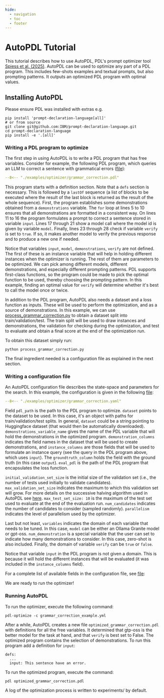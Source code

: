 ```yaml
---
hide:
  - navigation
  - toc
  - footer
---
```


# AutoPDL Tutorial

This tutorial describes how to use AutoPDL, PDL's prompt optimizer tool [Spiess et al. (2025)](https://openreview.net/forum?id=CAeISyE3aR). AutoPDL can be used to optimize any part of a PDL program. This includes few-shots examples and textual prompts, but also prompting patterns. It outputs an optimized PDL program with optimal values.

## Installing AutoPDL

Please ensure PDL was installed with extras e.g.

``` { .bash .copy .annotate linenums="1" }
pip install 'prompt-declaration-language[all]'
# or from source
git clone git@github.com:IBM/prompt-declaration-language.git
cd prompt-declaration-language
pip install -e '.[all]'
```

### Writing a PDL program to optimize

The first step in using AutoPDL is to write a PDL program that has free variables. Consider for example, the following PDL program, which queries an LLM to correct a sentence with grammatical errors ([file](https://github.com/IBM/prompt-declaration-language/blob/main/examples/optimizer/grammar_correction.pdl)):

```yaml
--8<-- "./examples/optimizer/grammar_correction.pdl"
```

This program starts with a definition section. Note that a `defs` section is necessary. This is followed by a `lastOf` sequence (a list of blocks to be executed where the result of the last block is returned as the result of the whole sequence). First, the program establishes some demonstrations obtained from a `demonstrations` variable. The `for` loop at lines 5 to 10 ensures that all demonstrations are formatted in a consistent way. On lines 11 to 16 the program formulates a prompt to correct a sentence stored in variable `input`. Lines 17 through 21 show a model call where the model id is given by variable `model`. Finally, lines 23 through 28 check if variable `verify` is set to `true`. If so, it makes another model to verify the previous response and to produce a new one if needed.

Notice that variables `input`, `model`, `demonstrations`, `verify` are not defined. The first of these is an instance variable that will help in holding different instances when the optimizer is running. The rest of them are parameters to be optimized. We can pick among different models, different demonstrations, and especially different prompting patterns. PDL supports first-class functions, so the program could be made to pick the optimal function to be used, thereby choosing the prompting pattern. In this example, finding an optimal value for `verify` will determine whether it's best to call the model once or twice.

In addition to the PDL program, AutoPDL also needs a dataset and a loss function as inputs. These will be used to perform the optimization, and as a source of demonstrations. In this example, we can use [process_grammar_correction.py](https://github.com/IBM/prompt-declaration-language/blob/main/examples/optimizer/process_grammar_correction.py) to obtain a dataset split into train/validation/test. The train split will be used to draw instances and demonstrations, the validation for checking during the optimization, and test to evaluate and obtain a final score at the end of the optimization run.

To obtain this dataset simply run:
```
python process_grammar_correction.py
```

The final ingredient needed is a configuration file as explained in the next section.

### Writing a configuration file

An AutoPDL configuration file describes the state-space and parameters for the search. In this example, the configuration is given in the following [file](https://github.com/IBM/prompt-declaration-language/blob/main/examples/optimizer/grammar_correction.yaml):

```yaml
--8<-- "./examples/optimizer/grammar_correction.yaml"
```

Field `pdl_path` is the path to the PDL program to optimize. `dataset` points to the dataset to be used. In this case, it's an object with paths for train/validation/test splits. In general, `dataset` could be a string pointing to Huggingface dataset (that would then be automatically downloaded). `demonstrations_variable_name` gives the name of the PDL variable that will hold the demonstrations in the optimized program. `demonstration_columns` indicates the field names in the dataset that will be used to create demonstrations, and `instance_columns` are those fields that will be used to formulate an instance query (see the query in the PDL program above, which uses `input`). The `groundtruth_column` holds the field with the ground truth (in this case `output`). `eval_pdl` is the path of the PDL program that encapsulates the loss function.

`initial_validation_set_size` is the initial size of the validation set (i.e., the number of tests used initially to validate candidates). `max_validation_set_size` indicates the maximum to which this validation set will grow. For more details on the successive halving algorithm used in AutoPDL see [here](https://arxiv.org/abs/2504.04365). `max_test_set_size: 10` is the maximum of the test set used to evaluate at the end of the evaluation run. `num_candidates` indicates the number of candidates to consider (sampled randomly). `parallelism` indicates the level of parallelism used by the optimizer.

Last but not least, `variables` indicates the domain of each variable that needs to be tuned. In this case, `model` can be either an Ollama Granite model or gpt-oss. `num_demonstration` is a special variable that the user can set to indicate how many demonstrations to consider. In this case, zero-shot is also included. Finally, the domain of variable `verify` can be `true` or `false`.

Notice that variable `input` in the PDL program is not given a domain. This is because it will hold the different instances that will be evaluated (it was included in the `instance_columns` field).

For a complete list of available fields in the configuration file, see [file](https://github.com/IBM/prompt-declaration-language/blob/main/src/pdl/optimize/config_parser.py):


We are ready to run the optimizer!

### Running AutoPDL

To run the optimizer, execute the following command:

```
pdl-optimize -c grammar_correction_example.yml
```

After a while, AutoPDL creates a new file `optimized_grammar_correction.pdl` with definitions for all the free variables. It determined that gtp-oss is the better model for the task at hand, and that `verify` is best set to False. The optimized program contains the selection of demonstrations. To run this program add a definition for `input`:

```
defs:
  ...
  input: This sentence have an error.
```

To run the optimized program, execute the command:
```
pdl optimized_grammar_correction.pdl
```

A log of the optimization process is written to experiments/ by default.
